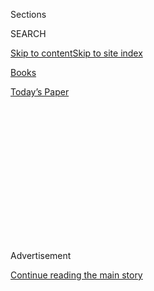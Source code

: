 <div id="app">

<div>

<div>

<div>

<div class="NYTAppHideMasthead css-1q2w90k e1suatyy0">

<div class="section css-ui9rw0 e1suatyy2">

<div class="css-eph4ug er09x8g0">

<div class="css-6n7j50">

</div>

<span class="css-1dv1kvn">Sections</span>

<div class="css-10488qs">

<span class="css-1dv1kvn">SEARCH</span>

</div>

[Skip to content](#site-content)[Skip to site
index](#site-index)

</div>

<div id="masthead-section-label" class="css-1wr3we4 eaxe0e00">

[Books](https://www.nytimes3xbfgragh.onion/section/books)

</div>

<div class="css-10698na e1huz5gh0">

</div>

</div>

<div id="masthead-bar-one" class="section hasLinks css-15hmgas e1csuq9d3">

<div class="css-uqyvli e1csuq9d0">

</div>

<div class="css-1uqjmks e1csuq9d1">

</div>

<div class="css-9e9ivx">

[](https://myaccount.nytimes3xbfgragh.onion/auth/login?response_type=cookie&client_id=vi)

</div>

<div class="css-1bvtpon e1csuq9d2">

[Today’s
Paper](https://www.nytimes3xbfgragh.onion/section/todayspaper)

</div>

</div>

</div>

</div>

<div data-aria-hidden="false">

<div id="site-content" data-role="main">

<div>

<div class="css-1aor85t" style="opacity:0.000000001;z-index:-1;visibility:hidden">

<div class="css-1hqnpie">

<div class="css-epjblv">

<span class="css-17xtcya">[Books](/section/books)</span><span class="css-x15j1o">|</span><span class="css-fwqvlz">Review:
In ‘Evicted,’ Home Is an Elusive Goal for America’s
Poor</span>

</div>

<div class="css-k008qs">

<div class="css-1iwv8en">

<span class="css-18z7m18"></span>

<div>

</div>

</div>

<span class="css-1n6z4y">https://nyti.ms/1oVxEry</span>

<div class="css-1705lsu">

<div class="css-4xjgmj">

<div class="css-4skfbu" data-role="toolbar" data-aria-label="Social Media Share buttons, Save button, and Comments Panel with current comment count" data-testid="share-tools">

  - 
  - 
  - 
  - 
    
    <div class="css-6n7j50">
    
    </div>

  - 

</div>

</div>

</div>

</div>

</div>

</div>

<div id="NYT_TOP_BANNER_REGION" class="css-13pd83m">

</div>

<div id="top-wrapper" class="css-1sy8kpn">

<div id="top-slug" class="css-l9onyx">

Advertisement

</div>

[Continue reading the main
story](#after-top)

<div class="ad top-wrapper" style="text-align:center;height:100%;display:block;min-height:250px">

<div id="top" class="place-ad" data-position="top" data-size-key="top">

</div>

</div>

<div id="after-top">

</div>

</div>

<div id="sponsor-wrapper" class="css-1hyfx7x">

<div id="sponsor-slug" class="css-19vbshk">

Supported by

</div>

[Continue reading the main
story](#after-sponsor)

<div id="sponsor" class="ad sponsor-wrapper" style="text-align:center;height:100%;display:block">

</div>

<div id="after-sponsor">

</div>

</div>

<div class="css-1vkm6nb ehdk2mb0">

# Review: In ‘Evicted,’ Home Is an Elusive Goal for America’s Poor

</div>

<div class="css-79elbk" data-testid="photoviewer-wrapper">

<div class="css-z3e15g" data-testid="photoviewer-wrapper-hidden">

</div>

<div class="css-1a48zt4 ehw59r15" data-testid="photoviewer-children">

![<span class="css-cnj6d5 e1z0qqy90" itemprop="copyrightHolder"><span class="css-1ly73wi e1tej78p0">Credit...</span><span><span>James
Nieves/The New York
Times</span></span></span>](https://static01.graylady3jvrrxbe.onion/images/2016/02/22/arts/22BOOKDESMOND/22BOOKDESMOND-articleLarge-v2.jpg?quality=75&auto=webp&disable=upscale)

</div>

</div>

<div class="css-xt80pu e12qa4dv0">

<div class="css-18e8msd">

<div class="css-vp77d3 epjyd6m0">

<div class="css-1baulvz">

By [<span class="css-1baulvz last-byline" itemprop="name">Jennifer
Senior</span>](http://www.nytimes3xbfgragh.onion/by/jennifer-senior)

</div>

</div>

  - Feb. 21,
    2016

  - 
    
    <div class="css-4xjgmj">
    
    <div class="css-d8bdto" data-role="toolbar" data-aria-label="Social Media Share buttons, Save button, and Comments Panel with current comment count" data-testid="share-tools">
    
      - 
      - 
      - 
      - 
        
        <div class="css-6n7j50">
        
        </div>
    
      - 
    
    </div>
    
    </div>

</div>

</div>

<div class="section meteredContent css-1r7ky0e" name="articleBody" itemprop="articleBody">

<div class="css-1fanzo5 StoryBodyCompanionColumn">

<div class="css-53u6y8">

One of the most heartbreaking moments in Matthew Desmond’s “Evicted:
Poverty and Profit in the American City”— and there’s a shameful
assortment to choose from — is when 13-year-old Ruby Hinkston takes
refuge in the public library. She’s come to use the computer. It turns
out that she’s been slowly building her dream house with a free online
game, and she wants to visit it again.

“It had clean, light-reflecting floors,” Mr. Desmond writes, “a bed with
sheets *and* pillowcases, and a desk for doing schoolwork.”

This cheerful vision in pixels forms an almost unbearable contrast to
the filth of Ruby’s own apartment. The kitchen sink is stopped up, as is
the bathtub and toilet. There are mattresses everywhere, their exposed
innards revealing humming burrows of cockroaches — and the mattresses
may be the least terrifying of their redoubts. They also fill the
kitchen drawers and erupt from the nonworking drains.

Living in extreme poverty in the United States means waging an almost
gladiatorial battle for creature comforts that luckier people take for
granted. And of all those comforts, perhaps the most important is a
stable, dignified home. Yet as a culture, notes Mr. Desmond, we have
somehow failed to commit ourselves to providing this most fundamental
and obvious necessity.

</div>

</div>

<div class="css-1fanzo5 StoryBodyCompanionColumn">

<div class="css-53u6y8">

“Every year in this country,” he writes, “families are evicted from
their homes not by the tens of thousands or even the hundreds of
thousands, but by the millions.”

“Evicted” is a regal hybrid of ethnography and policy reporting. It
follows the lives of eight families in Milwaukee, some black and some
white, all several leagues below the poverty line. Mr. Desmond, a
sociologist and a co-director of the Justice and Poverty Project at
Harvard, lived among them in 2008 and 2009 — first in the poor, white
[College Mobile Home
Park](http://www.jsonline.com/news/milwaukee/29569949.html), a dark hole
of vanished ambitions and drug abuse (one woman is “Heroin Susie,” not
to be confused with “Office Susie”); and then in a rooming house run by
the landlords Sherrena and Quentin, who eventually introduced him to
many of their black tenants in other properties. One of those units was
Ruby’s, with the volcanic cockroach problem.

The result is an exhaustively researched, vividly realized and, above
all, unignorable book — after “Evicted,” it will no longer be possible
to have a serious discussion about poverty without having a serious
discussion about housing. Like Jonathan Kozol’s “[Savage
Inequalities](http://www.nytimes3xbfgragh.onion/1991/09/25/books/books-of-the-times-shortchanging-the-nation-s-children.html),”
or Barbara Ehrenreich’s “[Nickel and
Dimed](http://barbaraehrenreich.com/nickel-and-dimed-by-barbara-ehrenreich/),”
or Michelle Alexander’s “[The New Jim
Crow,](http://newjimcrow.com/praise-for-the-new-jim-crow)” this
sweeping, yearslong project makes us consider inequality and economic
justice in ways we previously had not. It’s sure to capture the
attention of politicians. (*Hillary, what are you reading this summer?*)
Through data and analysis and storytelling, it issues a call to arms
without ever once raising its voice.

What makes “Evicted” so eye-opening and original is its emphasis. Most
examinations of the poorest poor look at those in public housing, not
those who’ve been brutally cast into the private rental market. Yet this
is precisely where most of the impoverished must live. Sixty-seven
percent of poor renting families received no federal assistance for
housing at all in 2013 — there simply weren’t enough vouchers or
subsidized apartments to go around. The very people least capable of
spending 70 to 80 percent of their incomes on rent are exactly the ones
forced to do so.

</div>

</div>

<div class="css-1fanzo5 StoryBodyCompanionColumn">

<div class="css-53u6y8">

“If incarceration had come to define the lives of men from impoverished
black neighborhoods,” Mr. Desmond writes, “eviction was shaping the
lives of women. Poor black men were locked up. Poor black women were
locked out.”

<div class="css-79elbk" data-testid="photoviewer-wrapper">

<div class="css-z3e15g" data-testid="photoviewer-wrapper-hidden">

</div>

<div class="css-1a48zt4 ehw59r15" data-testid="photoviewer-children">

<div class="css-zgakxe erfvjey0">

<span class="css-1ly73wi e1tej78p0">Image</span>

<div class="css-zjzyr8">

<div data-testid="lazyimage-container" style="height:580px">

</div>

</div>

</div>

<span class="css-16f3y1r e13ogyst0" data-aria-hidden="true">Matthew
Desmond</span><span class="css-cnj6d5 e1z0qqy90" itemprop="copyrightHolder"><span class="css-1ly73wi e1tej78p0">Credit...</span><span>Amir
Levy for The New York Times</span></span>

</div>

</div>

With vacancy rates for cheap housing in the single digits, the moment is
ripe for exploitation. It’s a landlord’s market. So exploit they do.

They keep the rents at punishingly high levels — if their latest tenants
can’t pay, they can always evict them, pocket the security deposit, and
move on to the next desperate soul. They rent units that run afoul of
the property code, which is perfectly legal in Milwaukee as long as
tenants are told in advance — *caveat rentor.* They deny their tenants
basic appliances, which the law also, amazingly, permits — not just in
Wisconsin, but in most states.

“If you didn’t include a stove or a refrigerator,” explains Mr. Desmond,
“you didn’t have to fix it when it broke.”

The greatest perversity of all? The ghastliest hovels, like Ruby’s
house, often yield the highest returns. They cost nothing to maintain,
because you owe nothing to a tenant who’s behind on rent. Evictions are
cheaper than making repairs; the mortgage payments on these places are
minimal; if all goes to hell, you can always stop paying taxes and
surrender the place back to the city. It’s win-win. As Sherrena, Ruby’s
landlord, likes to say, “The ’hood is good.”

“Evicted” is filled with such infuriating paradoxes and demon’s loops.
Mr. Desmond explains them one by one, sometimes in the main text and
sometimes in the footnotes, which make for an engrossing reading
experience all on their own. (Think of them as the director’s cut.)
They’re filled with history, theory and original tenant survey data.
There’s even additional dialogue.

But “Evicted” is most memorable for its characters, rendered in such
high-resolution detail that their ghost images linger if you shut your
eyes. To respect their privacy, Mr. Desmond has given them pseudonyms,
but their voices are as distinct as fingerprints, their plights
impossible to invent. (If you doubt they’re real, read Mr. Desmond’s
last chapter, “About This Project,” and come to your own conclusions.)

</div>

</div>

<div class="css-1fanzo5 StoryBodyCompanionColumn">

<div class="css-53u6y8">

There’s Doreen, Ruby’s mother, who presides over a three-generation
household of eight. There’s Doreen’s neighbor, Lamar, a black single
father, who’s facing eviction and can’t collect disability, even though
he has no legs. There’s Arleen, who’s evicted or forced out of her house
so many times over the course of the book that I lost count, at one
point calling on 90 landlords before finding another home — only to be
kicked out a few days later.

The portrait of Sherrena is priceless. She loves her gambling, loves her
red Camaro, loves her annual trips to Jamaica. “If you ever thinking
about becoming a landlord,” she earnestly tells Arleen, after taking her
to eviction court, “don’t. It’s a bad deal. Get the short end of the
stick every time.”

And then there are Ned and Pam, a pair of crack addicts with five
evictions and a scroll of a rap sheet between them, who still have an
easier time finding housing than any of the black men and women. “They
were white,” Mr. Desmond explains.

As these people brokenly shuttle from pillar to post, their lives
inevitably decline. How can you hang on to a job, send your child to
school, or build roots in a community if you are constantly changing
homes, each one more dilapidated and dangerously located than the next?

“Just my soul is messed up,” Arleen says after her being thrown back out
on the street. Her children can see it. They’re the emotional
seismographs in “Evicted,” detecting every tremor in their mother’s
mood. Her son, Jori, dreams of making things right. He wants to become a
carpenter one day. He wants to build her a house.

</div>

</div>

</div>

<div>

</div>

<div>

</div>

<div>

</div>

<div>

<div id="bottom-wrapper" class="css-1ede5it">

<div id="bottom-slug" class="css-l9onyx">

Advertisement

</div>

[Continue reading the main
story](#after-bottom)

<div id="bottom" class="ad bottom-wrapper" style="text-align:center;height:100%;display:block;min-height:90px">

</div>

<div id="after-bottom">

</div>

</div>

</div>

</div>

</div>

## Site Index

<div>

</div>

## Site Information Navigation

  - [© <span>2020</span> <span>The New York Times
    Company</span>](https://help.nytimes3xbfgragh.onion/hc/en-us/articles/115014792127-Copyright-notice)

<!-- end list -->

  - [NYTCo](https://www.nytco.com/)
  - [Contact
    Us](https://help.nytimes3xbfgragh.onion/hc/en-us/articles/115015385887-Contact-Us)
  - [Work with us](https://www.nytco.com/careers/)
  - [Advertise](https://nytmediakit.com/)
  - [T Brand Studio](http://www.tbrandstudio.com/)
  - [Your Ad
    Choices](https://www.nytimes3xbfgragh.onion/privacy/cookie-policy#how-do-i-manage-trackers)
  - [Privacy](https://www.nytimes3xbfgragh.onion/privacy)
  - [Terms of
    Service](https://help.nytimes3xbfgragh.onion/hc/en-us/articles/115014893428-Terms-of-service)
  - [Terms of
    Sale](https://help.nytimes3xbfgragh.onion/hc/en-us/articles/115014893968-Terms-of-sale)
  - [Site
    Map](https://spiderbites.nytimes3xbfgragh.onion)
  - [Help](https://help.nytimes3xbfgragh.onion/hc/en-us)
  - [Subscriptions](https://www.nytimes3xbfgragh.onion/subscription?campaignId=37WXW)

</div>

</div>

</div>

</div>
